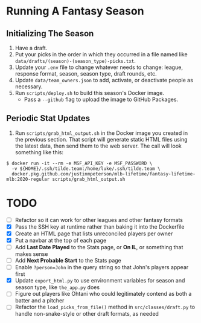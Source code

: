 # Running A Fantasy Season

## Initializing The Season

1. Have a draft.
1. Put your picks in the order in which they occurred in a file named like `data/drafts/(season)-(season_type)-picks.txt`.
1. Update your `.env` file to change whatever needs to change: league, response format, season, season type, draft rounds, etc.
1. Update `data/team_owners.json` to add, activate, or deactivate people as necessary.
1. Run `scripts/deploy.sh` to build this season's Docker image.
    * Pass a `--github` flag to upload the image to GitHub Packages.

## Periodic Stat Updates

1. Run `scripts/grab_html_output.sh` in the Docker image you created in the previous section. That script will generate static HTML files using the latest data, then send them to the web server. The call will look something like this:

```shell
$ docker run -it --rm -e MSF_API_KEY -e MSF_PASSWORD \
  -v ${HOME}/.ssh/tilde.team:/home/luke/.ssh/tilde.team \
  docker.pkg.github.com/justinmpeterson/mlb-lifetime/fantasy-lifetime-mlb:2020-regular scripts/grab_html_output.sh
```

# TODO

- [ ] Refactor so it can work for other leagues and other fantasy formats
- [x] Pass the SSH key at runtime rather than baking it into the Dockerfile
- [x] Create an HTML page that lists unreconciled players per owner
- [x] Put a navbar at the top of each page
- [ ] Add **Last Date Played** to the Stats page, or **On IL**, or something that makes sense
- [ ] Add **Next Probable Start** to the Stats page
- [ ] Enable `?person=John` in the query string so that John's players appear first
- [x] Update `export_html.py` to use environment variables for season and season type, like `the_app.py` does
- [ ] Figure out players like Ohtani who could legitimately contend as both a batter and a pitcher
- [ ] Refactor the `load_picks_from_file()` method in `src/classes/draft.py` to handle non-snake-style or other draft formats, as needed 